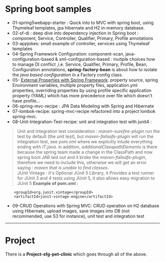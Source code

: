 # Spring boot samples 
- 01-spring5webapp-starter : Quick into to MVC with spring boot, using Thymeleaf templates, jpa hibernate and H2 in-memory database.
- 02-sf-di : deep dive into dependency injection in Spring boot : component, Service, Controller, Qualifier, Primary, Profile annotations
- 03-appjokes: small example of controller, services using Thymeleaf templates
- 04-Spring Framework Configuration: component-scan,  java-configuration-based & xml-configuration-based : mutiple choices how to manage DI conflict ,i.e. Service, Qualifier, Primary, Profile, Bean, Configuration annotations, **spring-factory-bean** is about how to isolate the *java based configuration* in a Factory config class. 
- 05- [External Properties with Spring Framework](https://docs.spring.io/spring-boot/docs/2.1.9.RELEASE/reference/html/boot-features-external-config.html): property source, spring Environment variables, multiple property files, application.yml properties, overriding properties by using profile specific application property (YAML) which has more precedence over file which doesn't have profile...
- 06-spring-mvc-recipe : JPA Data Modeling with Spring and Hibernate
- 07-lombok-recipe: spring-mvc-recipe refactored into a project lombok spring-mvc.
- 08-Unit-Integration-Test-recipe: unit and integration test with junit4 : 
> Unit and Integration test consideration : *maven-surefire-plugin* run the test by default (the unit test), but *maven-failsafe-plugin* will run the integration test, see pom.xml where we explicitly inlude everything ending with *IT.java*. in addition, *additionalClasspathElements* is there because the spring team made a change in the ClassPath and now spring boot JAR laid out and it broke the *maven-failsafe-plugin*, therefore we need to include this, otherwise we will get an error saying : *maven  that is unable to find classes*.   
> JUnit Vintage : it's  Optional JUnit 5 Library, it Provides a test runner for JUnit 3 and 4 tests using JUnit 5, it also allows easy migration to JUnit 5
> **Example of pom.xml :**
```
	<groupId>org.junit.vintage</groupId>
	<artifactId>junit-vintage-engine</artifactId>
```

- 09-CRUD Operations with Spring MVC: CRUD operation on H2 database using Hibernate, upload images, save images into DB (not recommended, use S3 for instance), unit test and integration test

------------------
# Project
There is a **Project-sfg-pet-clinic** which goes through all of the above.
